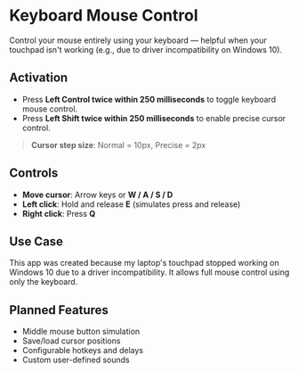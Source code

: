 # Keyboard Mouse Control

Control your mouse entirely using your keyboard — helpful when your touchpad isn't working (e.g., due to driver incompatibility on Windows 10).

## Activation

- Press **Left Control twice within 250 milliseconds** to toggle keyboard mouse control.
- Press **Left Shift twice within 250 milliseconds** to enable precise cursor control.

> **Cursor step size**: Normal = 10px, Precise = 2px

## Controls

- **Move cursor**: Arrow keys or **W / A / S / D**
- **Left click**: Hold and release **E** (simulates press and release)
- **Right click**: Press **Q**

## Use Case

This app was created because my laptop's touchpad stopped working on Windows 10 due to a driver incompatibility. It allows full mouse control using only the keyboard.

## Planned Features

- Middle mouse button simulation  
- Save/load cursor positions  
- Configurable hotkeys and delays  
- Custom user-defined sounds  
